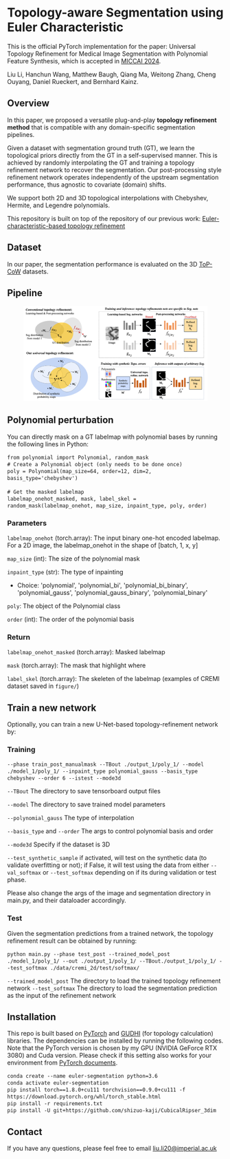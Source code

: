 # Topology-aware Segmentation using Euler Characteristic
This is the official PyTorch implementation for the paper: Universal Topology Refinement for Medical Image Segmentation with Polynomial Feature Synthesis, which is accepted in [MICCAI 2024](https://conferences.miccai.org/2024/en/).

Liu Li, Hanchun Wang, Matthew Baugh, Qiang Ma, Weitong Zhang, Cheng Ouyang, Daniel Rueckert, and Bernhard Kainz.

## Overview

In this paper, we proposed a versatile plug-and-play **topology refinement method** that is compatible with any domain-specific segmentation pipelines.

Given a dataset with segmentation ground truth (GT), we learn the topological priors directly from the GT in a self-supervised manner. This is achieved by randomly interpolating the GT and training a topology refinement network to recover the segmentation. Our post-processing style refinement network operates independently of the upstream segmentation performance, thus agnostic to covariate (domain) shifts.

We support both 2D and 3D topological interpolations with Chebyshev, Hermite, and Legendre polynomials.

This repository is built on top of the repository of our previous work: [Euler-characteristic-based topology refinement](https://github.com/smilell/Topology-aware-Segmentation-using-Euler-Characteristic)


## Dataset
In our paper, the segmentation performance is evaluated on the 3D [ToP-CoW](https://topcow23.grand-challenge.org/) datasets.


## Pipeline

<div style="text-align: center;">
    <img src="figure/pipeline.png" width="85%">
</div>




## Polynomial perturbation
You can directly mask on a GT labelmap with polynomial bases by running the following lines in Python:
```
from polynomial import Polynomial, random_mask
# Create a Polynomial object (only needs to be done once)
poly = Polynomial(map_size=64, order=12, dim=2, basis_type='chebyshev')

# Get the masked labelmap
labelmap_onehot_masked, mask, label_skel = random_mask(labelmap_onehot, map_size, inpaint_type, poly, order)
```

### Parameters
`labelmap_onehot` (torch.array): The input binary one-hot encoded labelmap. For a 2D image, the labelmap_onehot in the shape of [batch, 1, x, y]

`map_size` (int): The size of the polynomial mask

`inpaint_type` (str): The type of inpainting
- Choice: 'polynomial', 'polynomial_bi', 'polynomial_bi_binary', 'polynomial_gauss', 'polynomial_gauss_binary', 'polynomial_binary'

`poly`: The object of the Polynomial class

`order` (int): The order of the polynomial basis

### Return 
`labelmap_onehot_masked` (torch.array): Masked labelmap 

`mask` (torch.array): The mask that highlight where

`label_skel` (torch.array): The skeleten of the labelmap
(examples of CREMI dataset saved in `figure/`)

## Train a new network
Optionally, you can train a new U-Net-based topology-refinement network by:

### Training
```
--phase train_post_manualmask --TBout ./output_1/poly_1/ --model ./model_1/poly_1/ --inpaint_type polynomial_gauss --basis_type chebyshev --order 6 --istest --mode3d
```

`--TBout` The directory to save tensorboard output files

`--model` The directory to save trained model parameters

`--polynomial_gauss` The type of interpolation

`--basis_type` and `--order` The args to control polynomial basis and order

`--mode3d` Specify if the dataset is 3D

`--test_synthetic_sample` if activated, will test on the synthetic data (to validate overfitting or not); if False, it will test using the data from either `--val_softmax` or `--test_softmax` depending on if its during validation or test phase.

Please also change the args of the image and segmentation directory in main.py, and their dataloader accordingly.
    
### Test
Given the segmentation predictions from a trained network, the topology refinement result can be obtained by running:
    
```
python main.py --phase test_post --trained_model_post ./model_1/poly_1/ --out ./output_1/poly_1/ --TBout./output_1/poly_1/ --test_softmax ./data/cremi_2d/test/softmax/
```
    
`--trained_model_post` The directory to load the trained topology refinement network
`--test_softmax` The directory to load the segmentation prediction as the input of the refinement network



## Installation
This repo is built based on [PyTorch](https://pytorch.org/) and [GUDHI](https://gudhi.inria.fr/) (for topology calculation) libraries. The dependencies can be installed by running the following codes. Note that the PyTorch version is chosen by my GPU (NVIDIA GeForce RTX 3080) and Cuda version. Please check if this setting also works for your environment from [PyTorch documents](https://pytorch.org/get-started/previous-versions/).

```
conda create --name euler-segmentation python=3.6
conda activate euler-segmentation
pip install torch==1.8.0+cu111 torchvision==0.9.0+cu111 -f https://download.pytorch.org/whl/torch_stable.html
pip install -r requirements.txt 
pip install -U git+https://github.com/shizuo-kaji/CubicalRipser_3dim
```

## Contact
If you have any questions, please feel free to email liu.li20@imperial.ac.uk


